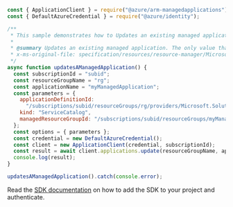 ```javascript
const { ApplicationClient } = require("@azure/arm-managedapplications");
const { DefaultAzureCredential } = require("@azure/identity");

/**
 * This sample demonstrates how to Updates an existing managed application. The only value that can be updated via PATCH currently is the tags.
 *
 * @summary Updates an existing managed application. The only value that can be updated via PATCH currently is the tags.
 * x-ms-original-file: specification/resources/resource-manager/Microsoft.Solutions/stable/2018-06-01/examples/updateApplication.json
 */
async function updatesAManagedApplication() {
  const subscriptionId = "subid";
  const resourceGroupName = "rg";
  const applicationName = "myManagedApplication";
  const parameters = {
    applicationDefinitionId:
      "/subscriptions/subid/resourceGroups/rg/providers/Microsoft.Solutions/applicationDefinitions/myAppDef",
    kind: "ServiceCatalog",
    managedResourceGroupId: "/subscriptions/subid/resourceGroups/myManagedRG",
  };
  const options = { parameters };
  const credential = new DefaultAzureCredential();
  const client = new ApplicationClient(credential, subscriptionId);
  const result = await client.applications.update(resourceGroupName, applicationName, options);
  console.log(result);
}

updatesAManagedApplication().catch(console.error);
```

Read the [SDK documentation](https://github.com/Azure/azure-sdk-for-js/blob/%40azure%2Farm-managedapplications_2.0.1/sdk/managedapplications/arm-managedapplications/README.md) on how to add the SDK to your project and authenticate.
